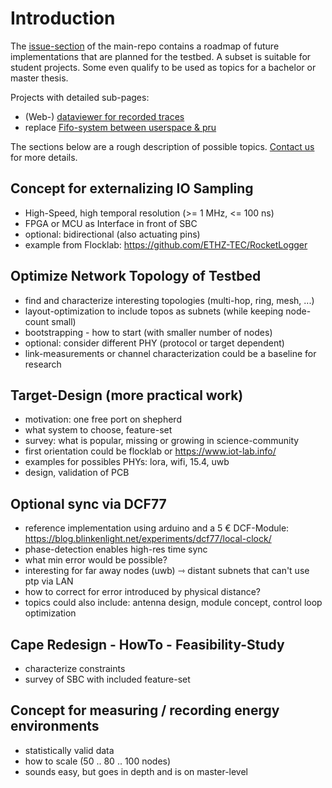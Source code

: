 # Introduction

The [issue-section](https://github.com/orgua/shepherd/issues) of the main-repo contains a roadmap of future implementations that are planned for the testbed. A subset is suitable for student projects. Some even qualify to be used as topics for a bachelor or master thesis.

Projects with detailed sub-pages:

- (Web-) [dataviewer for recorded traces](./implement_dataviewer)
- replace [Fifo-system between userspace & pru](./improvement_for_memory_interface)

The sections below are a rough description of possible topics. [Contact us](https://nes-lab.org/) for more details.

## Concept for externalizing IO Sampling

- High-Speed, high temporal resolution (>= 1 MHz, <= 100 ns)
- FPGA or MCU as Interface in front of SBC
- optional: bidirectional (also actuating pins)
- example from Flocklab: <https://github.com/ETHZ-TEC/RocketLogger>

## Optimize Network Topology of Testbed

- find and characterize interesting topologies (multi-hop, ring, mesh, ...)
- layout-optimization to include topos as subnets (while keeping node-count small)
- bootstrapping - how to start (with smaller number of nodes)
- optional: consider different PHY (protocol or target dependent)
- link-measurements or channel characterization could be a baseline for research

## Target-Design (more practical work)

- motivation: one free port on shepherd
- what system to choose, feature-set
- survey: what is popular, missing or growing in science-community
- first orientation could be flocklab or <https://www.iot-lab.info/>
- examples for possibles PHYs: lora, wifi, 15.4, uwb
- design, validation of PCB

## Optional sync via DCF77

- reference implementation using arduino and a 5 € DCF-Module: <https://blog.blinkenlight.net/experiments/dcf77/local-clock/>
- phase-detection enables high-res time sync
- what min error would be possible?
- interesting for far away nodes (uwb) ⇾ distant subnets that can't use ptp via LAN
- how to correct for error introduced by physical distance?
- topics could also include: antenna design, module concept, control loop optimization

## Cape Redesign - HowTo - Feasibility-Study

- characterize constraints
- survey of SBC with included feature-set

## Concept for measuring / recording energy environments

- statistically valid data
- how to scale (50 .. 80 .. 100 nodes)
- sounds easy, but goes in depth and is on master-level
